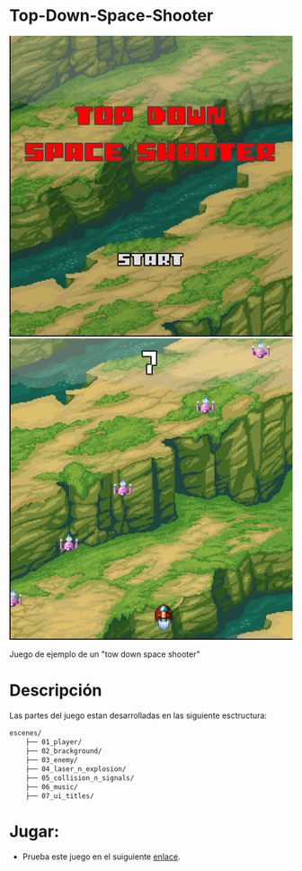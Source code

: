 # Top-Down-Space-Shooter
![alt text](assets/img/image1.png)
![alt text](assets/img/image1-6.png)

Juego de ejemplo de un "tow down space shooter"

# Descripción
Las partes del juego estan desarrolladas en las siguiente esctructura:
```
escenes/
    ├── 01_player/
    ├── 02_brackground/
    ├── 03_enemy/
    ├── 04_laser_n_explosion/
    ├── 05_collision_n_signals/
    ├── 06_music/
    ├── 07_ui_titles/
```

# Jugar:
* Prueba este juego en el suiguiente [enlace](https://andrestapa.itch.io/top-down-shooter-tutorial).

